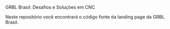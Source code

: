 GRBL Brasil: Desafios e Soluções em CNC

Neste repositório você encontrará o código fonte da landing page da GRBL Brasil.

